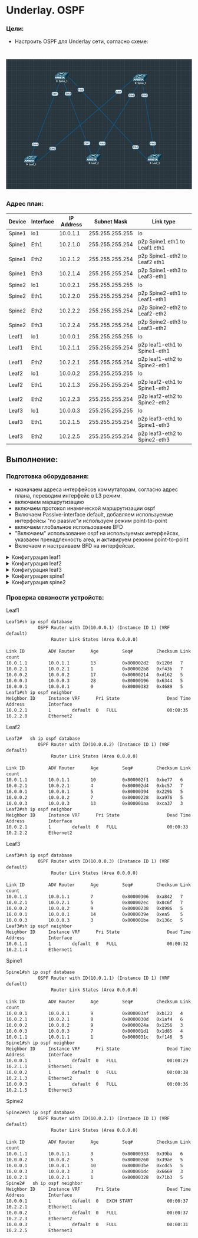# Underlay. OSPF

### Цели:
- Настроить OSPF для Underlay сети, согласно схеме:


![Схема сети ](lab2.png)
=
### Адрес план:


|Device|Interface|IP Address|Subnet Mask|Link type
|---|---|---|---|---|
Spine1|lo1|10.0.1.1|255.255.255.255|lo
Spine1 |Eth1|10.2.1.0|255.255.255.254|p2p Spine1 eth1 to Leaf1 eth1
Spine1 |Eth2|10.2.1.2|255.255.255.254|p2p Spine1-eth2 to Leaf2 eth1
Spine1 |Eth3|10.2.1.4|255.255.255.254|p2p Spine1-eth3 to Leaf3-eth1
Spine2 |lo1|10.0.2.1|255.255.255.255|lo
Spine2 |Eth1|10.2.2.0|255.255.255.254|p2p Spine2-eth1 to Leaf1-eth1
Spine2 |Eth2|10.2.2.2|255.255.255.254|p2p Spine2-eth2 to Leaf2-eth2
Spine2 |Eth3|10.2.2.4|255.255.255.254|p2p Spine2-eth3 to Leaf3-eth2
Leaf1 |lo1|10.0.0.1|255.255.255.255|lo
Leaf1 |Eth1|10.2.1.1|255.255.255.254|p2p leaf1-eth1 to Spine1-eth1
Leaf1 |Eth2|10.2.2.1|255.255.255.254|p2p leaf1-eth2 to Spine2-eth1
Leaf2 |lo1|10.0.0.2|255.255.255.255|lo
Leaf2 |Eth1|10.2.1.3|255.255.255.254|p2p leaf2-eth1 to Spine1-eth2
Leaf2 |Eth2|10.2.2.3|255.255.255.254|p2p leaf2-eth2 to Spine2-eth2
Leaf3 |lo1|10.0.0.3|255.255.255.255|lo
Leaf3 |Eth1|10.2.1.5|255.255.255.254|p2p leaf3-eth1 to Spine1-eth3
Leaf3 |Eth2|10.2.2.5|255.255.255.254|p2p leaf3-eth2 to Spine2-eth3
## Выполнение:
### Подготовка оборудования:
- назначаем адреса интерфейсов коммутаторам, согласно адрес плана, переводим интерфейс в L3 режим.
- включаем маршрутизацию
- включаем протокол инамической маршрутизации ospf
- Включаем Passive-interface default, добавляем используемые интерфейсы "no paasive"и используем режим point-to-point
- включаем глобальное использование BFD
- "Включаем" использование ospf на используемых интерфейсах, указваем пренадлехность area, и активируем режиим point-to-point
- Включаем и настраиваем BFD на интерфейсах.
<details><summary> Конфигурация leaf1 </summary>

~~~
hostname Leaf1
!
spanning-tree mode mstp
!
interface Ethernet1
   description p2p leaf1-eth1 to Spine1-eth1
   no switchport
   ip address 10.2.1.1/31
   bfd interval 50 min-rx 50 multiplier 4
   ip ospf neighbor bfd
   ip ospf network point-to-point
   ip ospf area 0.0.0.0
!
interface Ethernet2
   description p2p leaf1-eth2 to Spine2-eth1
   no switchport
   ip address 10.2.2.1/31
   bfd interval 50 min-rx 50 multiplier 4
   ip ospf neighbor bfd
   ip ospf network point-to-point
   ip ospf area 0.0.0.0
!
interface Ethernet3
!
interface Ethernet4
!
interface Ethernet5
!
interface Ethernet6
!
interface Ethernet7
!
interface Ethernet8
!
interface Loopback1
   ip address 10.0.0.1/32
   ip ospf area 0.0.0.0
!
interface Management1
!
ip routing
!
router ospf 1
   bfd default
   passive-interface default
   no passive-interface Ethernet1
   no passive-interface Ethernet2
   max-lsa 12000
!
end
~~~
</details>
<details><summary> Конфигурация leaf2 </summary>

~~~
hostname Leaf2
!
spanning-tree mode mstp
!
interface Ethernet1
   description p2p Leaf2-eth1 to Spine1-eth2
   no switchport
   ip address 10.2.1.3/31
   bfd interval 50 min-rx 50 multiplier 4
   ip ospf neighbor bfd
   ip ospf network point-to-point
   ip ospf area 0.0.0.0
!
interface Ethernet2
   description p2p leaf2-eth2 to spine2-eth2
   no switchport
   ip address 10.2.2.3/31
   bfd interval 50 min-rx 50 multiplier 4
   ip ospf neighbor bfd
   ip ospf network point-to-point
   ip ospf area 0.0.0.0
!
interface Ethernet3
!
interface Ethernet4
!
interface Ethernet5
!
interface Ethernet6
!
interface Ethernet7
!
interface Ethernet8
!
interface Loopback1
   ip address 10.0.0.2/32
   ip ospf area 0.0.0.0
!
interface Management1
!
ip routing
!
router ospf 1
   bfd default
   passive-interface default
   no passive-interface Ethernet1
   no passive-interface Ethernet2
   max-lsa 12000
!
end
~~~
</details>
<details><summary> Конфигурация leaf3 </summary>

~~~
hostname Leaf3
!
spanning-tree mode mstp
!
interface Ethernet1
   description p2p leaf3-eth1 to spine1-eth3
   no switchport
   ip address 10.2.1.5/31
   bfd interval 50 min-rx 50 multiplier 4
   ip ospf neighbor bfd
   ip ospf network point-to-point
   ip ospf area 0.0.0.0
!
interface Ethernet2
   description p2p leaf3-eth2 to spine2-eth3
   no switchport
   ip address 10.2.2.5/31
   bfd interval 50 min-rx 50 multiplier 4
   ip ospf neighbor bfd
   ip ospf network point-to-point
   ip ospf area 0.0.0.0
!
interface Ethernet3
!
interface Ethernet4
!
interface Ethernet5
!
interface Ethernet6
!
interface Ethernet7
!
interface Ethernet8
!
interface Loopback1
   ip address 10.0.0.3/32
   ip ospf area 0.0.0.0
!
interface Management1
!
ip routing
!
router ospf 1
   bfd default
   passive-interface default
   no passive-interface Ethernet1
   no passive-interface Ethernet2
   max-lsa 12000
!
end
~~~
</details>
<details><summary> Конфигурация spine1 </summary>

~~~
hostname Spine1
!
spanning-tree mode mstp
!
interface Ethernet1
   description p2p Spine1_eth1 to Leaf1_eth1
   no switchport
   ip address 10.2.1.0/31
   bfd interval 50 min-rx 50 multiplier 4
   ip ospf neighbor bfd
   ip ospf network point-to-point
   ip ospf area 0.0.0.0
!
interface Ethernet2
   description p2p Spine1-eth2 to Leaf2-eth1
   no switchport
   ip address 10.2.1.2/31
   bfd interval 50 min-rx 50 multiplier 4
   ip ospf neighbor bfd
   ip ospf network point-to-point
   ip ospf area 0.0.0.0
!
interface Ethernet3
   description p2p Spine1-eth3 to Leaf3-eth1
   no switchport
   ip address 10.2.1.4/31
   bfd interval 50 min-rx 50 multiplier 4
   ip ospf neighbor bfd
   ip ospf network point-to-point
   ip ospf area 0.0.0.0
!
interface Ethernet4
!
interface Ethernet5
!
interface Ethernet6
!
interface Ethernet7
!
interface Ethernet8
!
interface Loopback1
   ip address 10.0.1.1/32
   ip ospf area 0.0.0.0
!
interface Management1
!
ip routing
!
router ospf 1
   bfd default
   passive-interface default
   no passive-interface Ethernet1
   no passive-interface Ethernet2
   no passive-interface Ethernet3
   max-lsa 12000
!
end
~~~
</details>
<details><summary> Конфигурация spine2 </summary>
~~~
hostname Spine2
!
spanning-tree mode mstp
!
interface Ethernet1
   description p2p Spine2-eth1 to Leaf1-eth2
   no switchport
   ip address 10.2.2.0/31
   bfd interval 50 min-rx 50 multiplier 4
   ip ospf neighbor bfd
   ip ospf network point-to-point
   ip ospf area 0.0.0.0
!
interface Ethernet2
   description p2p Spine2-eth2 to Leaf2-eth2
   no switchport
   ip address 10.2.2.2/31
   bfd interval 50 min-rx 50 multiplier 4
   ip ospf neighbor bfd
   ip ospf network point-to-point
   ip ospf area 0.0.0.0
!
interface Ethernet3
   description p2p Spine2-eth3 to Leaf3-eth2
   no switchport
   ip address 10.2.2.4/31
   bfd interval 50 min-rx 50 multiplier 4
   ip ospf neighbor bfd
   ip ospf network point-to-point
   ip ospf area 0.0.0.0
!
interface Ethernet4
!
interface Ethernet5
!
interface Ethernet6
!
interface Ethernet7
!
interface Ethernet8
!
interface Loopback1
   ip address 10.0.2.1/32
   ip ospf area 0.0.0.0
!
interface Management1
!
ip routing
!
router ospf 1
   bfd default
   passive-interface default
   no passive-interface Ethernet1
   no passive-interface Ethernet2
   no passive-interface Ethernet3
   max-lsa 12000
!
end
~~~
</details>

### Проверка связности устройств:
Leaf1
~~~
Leaf1#sh ip ospf database 
            OSPF Router with ID(10.0.0.1) (Instance ID 1) (VRF default)
                 Router Link States (Area 0.0.0.0)

Link ID         ADV Router      Age         Seq#         Checksum Link count
10.0.1.1        10.0.1.1        13          0x800002d2   0x120d   7
10.0.2.1        10.0.2.1        1           0x800002b8   0xf43b   7
10.0.0.2        10.0.0.2        17          0x80000214   0xd162   5
10.0.0.3        10.0.0.3        28          0x80000196   0x6344   5
10.0.0.1        10.0.0.1        0           0x80000382   0x4689   5
Leaf1#sh ip ospf neighbor 
Neighbor ID     Instance VRF      Pri State                  Dead Time   Address         Interface
10.0.2.1        1        default  0   FULL                   00:00:35    10.2.2.0        Ethernet2
~~~
Leaf2
~~~
Leaf2#   sh ip ospf database 
            OSPF Router with ID(10.0.0.2) (Instance ID 1) (VRF default)
                 Router Link States (Area 0.0.0.0)

Link ID         ADV Router      Age         Seq#         Checksum Link count
10.0.1.1        10.0.1.1        10          0x800002f1   0xbe77   6
10.0.2.1        10.0.2.1        4           0x800002d4   0xbc57   7
10.0.0.1        10.0.0.1        5           0x80000394   0x229b   5
10.0.0.2        10.0.0.2        7           0x80000228   0xa976   5
10.0.0.3        10.0.0.3        13          0x800001aa   0xca37   3
Leaf2#sh ip ospf neighbor 
Neighbor ID     Instance VRF      Pri State                  Dead Time   Address         Interface
10.0.2.1        1        default  0   FULL                   00:00:33    10.2.2.2        Ethernet2
~~~
Leaf3
~~~
Leaf3#sh ip ospf database 
            OSPF Router with ID(10.0.0.3) (Instance ID 1) (VRF default)
                 Router Link States (Area 0.0.0.0)

Link ID         ADV Router      Age         Seq#         Checksum Link count
10.0.1.1        10.0.1.1        7           0x80000306   0xa842   7
10.0.2.1        10.0.2.1        5           0x800002ec   0x8c6f   7
10.0.0.2        10.0.0.2        9           0x80000238   0x8986   5
10.0.0.1        10.0.0.1        14          0x8000039e   0xea5    5
10.0.0.3        10.0.0.3        3           0x800001be   0x136c   5
Leaf3#sh ip ospf neighbor 
Neighbor ID     Instance VRF      Pri State                  Dead Time   Address         Interface
10.0.1.1        1        default  0   FULL                   00:00:32    10.2.1.4        Ethernet1
~~~
Spine1
~~~
Spine1#sh ip ospf database 
            OSPF Router with ID(10.0.1.1) (Instance ID 1) (VRF default)
                 Router Link States (Area 0.0.0.0)

Link ID         ADV Router      Age         Seq#         Checksum Link count
10.0.0.1        10.0.0.1        9           0x800003af   0xb123   4
10.0.2.1        10.0.2.1        8           0x8000030d   0x1af4   6
10.0.0.2        10.0.0.2        9           0x8000024a   0x1256   3
10.0.0.3        10.0.0.3        7           0x800001d1   0x1d85   4
10.0.1.1        10.0.1.1        1           0x8000031c   0xf146   5
Spine1#sh ip ospf neighbor
Neighbor ID     Instance VRF      Pri State                  Dead Time   Address         Interface
10.0.0.1        1        default  0   FULL                   00:00:29    10.2.1.1        Ethernet1
10.0.0.2        1        default  0   FULL                   00:00:38    10.2.1.3        Ethernet2
10.0.0.3        1        default  0   FULL                   00:00:36    10.2.1.5        Ethernet3
~~~
Spine2
~~~
Spine2#sh ip ospf database 
            OSPF Router with ID(10.0.2.1) (Instance ID 1) (VRF default)
                 Router Link States (Area 0.0.0.0)

Link ID         ADV Router      Age         Seq#         Checksum Link count
10.0.1.1        10.0.1.1        3           0x80000333   0x39ba   6
10.0.0.2        10.0.0.2        5           0x80000260   0x39ae   5
10.0.0.1        10.0.0.1        10          0x800003be   0xcdc5   5
10.0.0.3        10.0.0.3        3           0x800001dc   0x6669   3
10.0.2.1        10.0.2.1        1           0x80000328   0x71b3   5
Spine2#   sh ip ospf neighbor
Neighbor ID     Instance VRF      Pri State                  Dead Time   Address         Interface
10.0.0.1        1        default  0   EXCH START             00:00:37    10.2.2.1        Ethernet1
10.0.0.2        1        default  0   FULL                   00:00:37    10.2.2.3        Ethernet2
10.0.0.3        1        default  0   FULL                   00:00:31    10.2.2.5        Ethernet3
~~~